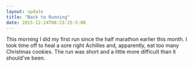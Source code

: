 ```yaml
---
layout: update
title: "Back to Running"
date: 2015-12-24T08:23:15-5:00
---
```


This morning I did my first run since the half marathon    earlier this month. I took time off to heal a sore right Achilles and, apparently, eat too many Christmas cookies. The run was short and a little more difficult than it should've been. 